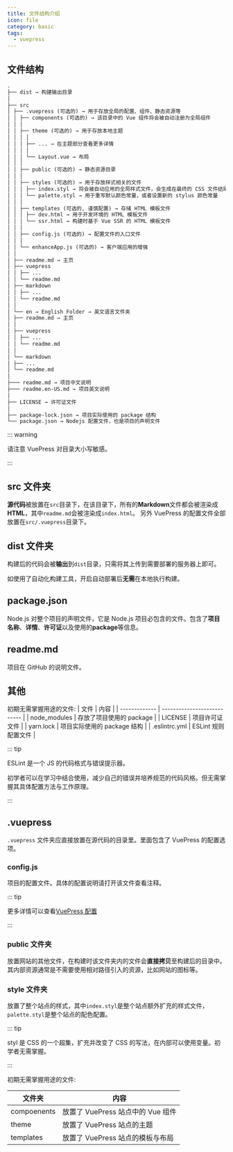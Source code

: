 ```yaml
---
title: 文件结构介绍
icon: file
category: basic
tags:
  - vuepress
---
```


## 文件结构

```md
.
├── dist → 构建输出目录
│
├── src
│ ├── .vuepress (可选的) → 用于存放全局的配置、组件、静态资源等
│ │ ├── components (可选的) → 该目录中的 Vue 组件将会被自动注册为全局组件
│ │ │
│ │ ├── theme (可选的) → 用于存放本地主题
│ │ │ │
│ │ │ ├── ... → 在主题部分查看更多详情
│ │ │ │
│ │ │ └── Layout.vue → 布局
│ │ │
│ │ ├── public (可选的) → 静态资源目录
│ │ │
│ │ ├── styles (可选的) → 用于存放样式相关的文件
│ │ │ ├── index.styl → 将会被自动应用的全局样式文件，会生成在最终的 CSS 文件结尾，具有比默认样式更高的优先级。
│ │ │ └── palette.styl → 用于重写默认颜色常量，或者设置新的 stylus 颜色常量
│ │ │
│ │ ├── templates (可选的, 谨慎配置) → 存储 HTML 模板文件
│ │ │ ├── dev.html → 用于开发环境的 HTML 模板文件
│ │ │ └── ssr.html → 构建时基于 Vue SSR 的 HTML 模板文件
│ │ │
│ │ ├── config.js (可选的) → 配置文件的入口文件
│ │ │
│ │ └── enhanceApp.js (可选的) → 客户端应用的增强
│ │
│ ├── readme.md → 主页
│ ├── vuepress
│ │ ├── ...
│ │ └── readme.md
│ ├── markdown
│ │ ├── ...
│ │ └── readme.md
│ │
│ └── en → English Folder → 英文语言文件夹
│ ├── readme.md → 主页
│ │
│ ├── vuepress
│ │ ├── ...
│ │ └── readme.md
│ │
│ └── markdown
│ ├── ...
│ └── readme.md
│
├─── readme.md → 项目中文说明
├─── readme.en-US.md → 项目英文说明
│
├── LICENSE → 许可证文件
│
├── package-lock.json → 项目实际使用的 package 结构
└── package.json → Nodejs 配置文件，也是项目的声明文件
```

::: warning

请注意 VuePress 对目录大小写敏感。

:::

## src 文件夹

**源代码**被放置在`src`目录下，在该目录下，所有的**Markdown**文件都会被渲染成**HTML**，其中`readme.md`会被渲染成`index.html`。 另外 VuePress 的配置文件全部放置在`src/.vuepress`目录下。

## dist 文件夹

构建后的代码会被**输出**到`dist`目录，只需将其上传到需要部署的服务器上即可。

如使用了自动化构建工具，开启自动部署后**无需**在本地执行构建。

## package.json

Node.js 对整个项目的声明文件，它是 Node.js 项目必包含的文件。包含了**项目名称**、**详情**、**许可证**以及使用的**package**等信息。

## readme.md

项目在 GitHub 的说明文件。

## 其他

初期无需掌握用途的文件:
| 文件 | 内容 |
| ------------- | --------------------------- |
| node_modules | 存放了项目使用的 package |
| LICENSE | 项目许可证文件 |
| yarn.lock | 项目实际使用的 package 结构 |
| .eslintrc.yml | ESLint 规则配置文件 |

::: tip

ESLint 是一个 JS 的代码格式与错误提示器。

初学者可以在学习中结合使用，减少自己的错误并培养规范的代码风格。但无需掌握其具体配置方法与工作原理。

:::

## .vuepress

`.vuepress` 文件夹应直接放置在源代码的目录里。里面包含了 VuePress 的配置选项。

### config.js

项目的配置文件。具体的配置说明请打开该文件查看注释。

::: tip

更多详情可以查看[VuePress 配置](https://v1.vuepress.vuejs.org/zh/config/)

:::

### public 文件夹

放置网站的其他文件，在构建时该文件夹内的文件会**直接拷贝**至构建后的目录中。其内部资源通常是不需要使用相对路径引入的资源，比如网站的图标等。

### style 文件夹

放置了整个站点的样式，其中`index.styl`是整个站点额外扩充的样式文件，`palette.styl`是整个站点的配色配置。

::: tip

styl 是 CSS 的一个超集，扩充并改变了 CSS 的写法，在内部可以使用变量。初学者无需掌握。

:::

初期无需掌握用途的文件:

| 文件夹      | 内容                              |
| ----------- | --------------------------------- |
| compoenents | 放置了 VuePress 站点中的 Vue 组件 |
| theme       | 放置了 VuePress 站点的主题        |
| templates   | 放置了 VuePress 站点的模板与布局  |
